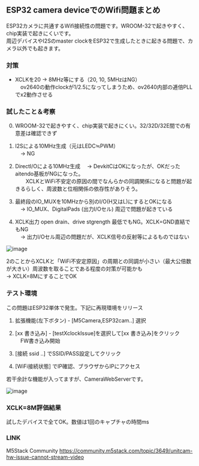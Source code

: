 ## ESP32 camera deviceでのWifi問題まとめ

ESP32カメラに共通するWifi接続性の問題です。WROOM-32で起きやすく、chip実装で起きにくいです。  
周辺デバイスやI2Sのmaster clockをESP32で生成したときに起きる問題で、カメラ以外でも起きます。

### 対策
- XCLKを20 → 8MHz等にする（20, 10, 5MHzはNG）  
　ov2640の動作clockが1/2.5になってしまうため、ov2640内部の逓倍PLLでx2動作させる  
 
### 試したこと＆考察
0. WROOM-32で起きやすく、chip実装で起きにくい。32/32D/32E間での有意差は確認できず
 
1. I2Sによる10MHz生成（元はLEDC≒PWM）  
　→ NG
 
2. DirectI/Oによる10MHz生成
　→ DevkitCはOKになったが、OKだったaitendo基板がNGになった。  
　　XCLKとWiFi不安定の原因の間でなんらかの同調関係になると問題が起きるらしく、周波数と位相関係の依存性がありそう。
 
3. 最終段のIO_MUXを10MHzから別のI/O(H又はL)にするとOKになる  
　→ IO_MUX、DigitalPads (出力I/Oセル) 周辺で問題が起きている
 
4. XCLK出力 open drain、drive stgrength 最低でもNG。XCLK=GND直結でもNG  
　→ 出力I/Oセル周辺の問題だが、XCLK信号の反射等によるものではない
 
![image](https://user-images.githubusercontent.com/43091864/139958515-1955829e-33e9-46d8-92dd-43f9bbea1107.png)
 
2のことからXCLKと「WiFi不安定原因」の周期との同調が小さい（最大公倍数が大きい）周波数を取ることである程度の対策が可能かも  
→ XCLK=8MにすることでOK

### テスト環境
この問題はESP32単体で発生。下記に再現環境をリリース
1. 拡張機能(左下ボタン) - [M5Camera,ESP32cam..] 選択

2. [xx 書き込み] - [testXclockIssue]を選択して[xx 書き込み]をクリック  
　FW書き込み開始

3. [接続 ssid ..] でSSID/PASS設定してクリック

4. [WiFi接続状態] でIP確認、ブラウザからIPにアクセス

若干余計な機能が入ってますが、CameraWebServerです。

![image](https://user-images.githubusercontent.com/43091864/139959400-63dfa8a6-8645-49a1-835b-4aa013128257.png)
 
### XCLK=8M評価結果

試したデバイスで全てOK。数値は1回のキャプチャの時間ms

### LINK
M5Stack Community https://community.m5stack.com/topic/3649/unitcam-hw-issue-cannot-stream-video
